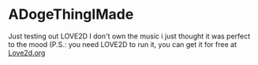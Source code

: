 # ADogeThingIMade
Just testing out LOVE2D
I don't own the music i just thought it was perfect to the mood
(P.S.: you need LOVE2D to run it, you can get it for free at <a href="https://love2d.org/">Love2d.org<a>
